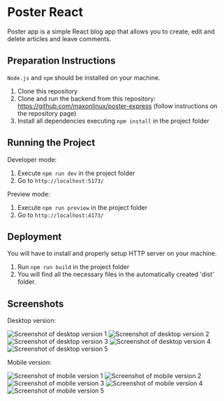 # Poster React
Poster app is a simple React blog app that allows you to create, edit and delete articles and leave comments.

## Preparation Instructions
`Node.js` and `npm` should be installed on your machine.

1. Clone this repository
2. Clone and run the backend from this repository: https://github.com/maxonlinux/poster-express (follow instructions on the repository page)
3. Install all dependencies executing `npm install` in the project folder

## Running the Project

Developer mode:
1. Execute `npm run dev` in the project folder
2. Go to `http://localhost:5173/`

Preview mode:
1. Execute `npm run preview` in the project folder
2. Go to `http://localhost:4173/`

## Deployment
You will have to install and properly setup HTTP server on your machine.

1. Run `npm run build` in the project folder
2. You will find all the necessary files in the automatically created 'dist' folder.

## Screenshots
Desktop version:

![Screenshot of desktop version 1](https://raw.githubusercontent.com/maxonlinux/poster-react/main/Screenshots/desktop1.png)
![Screenshot of desktop version 2](https://raw.githubusercontent.com/maxonlinux/poster-react/main/Screenshots/desktop2.png)
![Screenshot of desktop version 3](https://raw.githubusercontent.com/maxonlinux/poster-react/main/Screenshots/desktop3.png)
![Screenshot of desktop version 4](https://raw.githubusercontent.com/maxonlinux/poster-react/main/Screenshots/desktop4.png)
![Screenshot of desktop version 5](https://raw.githubusercontent.com/maxonlinux/poster-react/main/Screenshots/desktop5.png)

Mobile version:

![Screenshot of mobile version 1](https://raw.githubusercontent.com/maxonlinux/poster-react/main/Screenshots/mobile1.png)
![Screenshot of mobile version 2](https://raw.githubusercontent.com/maxonlinux/poster-react/main/Screenshots/mobile2.png)
![Screenshot of mobile version 3](https://raw.githubusercontent.com/maxonlinux/poster-react/main/Screenshots/mobile3.png)
![Screenshot of mobile version 4](https://raw.githubusercontent.com/maxonlinux/poster-react/main/Screenshots/mobile4.png)
![Screenshot of mobile version 5](https://raw.githubusercontent.com/maxonlinux/poster-react/main/Screenshots/mobile5.png)
